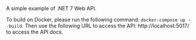 A simple example of .NET 7 Web API. 

To build on Docker, please run the following command: `docker-compose up --build`. 
Then use the following URL to access the API: http://localhost:5017/ to access the API docs.

